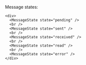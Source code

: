 Message states:

    <div>
      <MessageState state="pending" />
      <br />
      <MessageState state="sent" />
      <br />
      <MessageState state="received" />
      <br />
      <MessageState state="read" />
      <br />
      <MessageState state="error" />
    </div>
